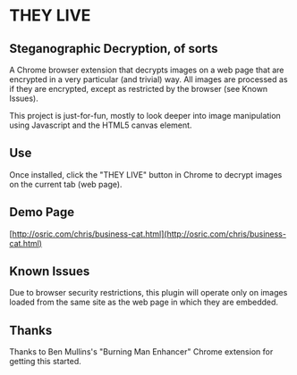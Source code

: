 THEY LIVE
=========
Steganographic Decryption, of sorts
-----------------------------------

A Chrome browser extension that decrypts images on 
a web page that are encrypted in a very particular 
(and trivial) way. All images are processed as if 
they are encrypted, except as restricted by the
browser (see Known Issues).

This project is just-for-fun, mostly to look deeper
into image manipulation using Javascript and the 
HTML5 canvas element.

Use
---
Once installed, click the "THEY LIVE" button in Chrome 
to decrypt images on the current tab (web page).

Demo Page
---------
[http://osric.com/chris/business-cat.html](http://osric.com/chris/business-cat.html)

Known Issues
------------
Due to browser security restrictions, this plugin will 
operate only on images loaded from the same site as the 
web page in which they are embedded.

Thanks
------
Thanks to Ben Mullins's "Burning Man Enhancer" Chrome extension
for getting this started.